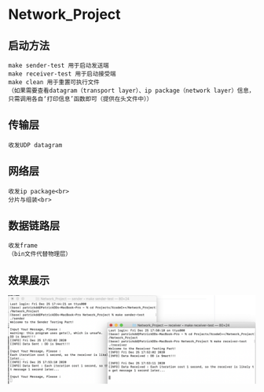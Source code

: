 # Network_Project

## 启动方法
    make sender-test 用于启动发送端
    make receiver-test 用于启动接受端
    make clean 用于重置可执行文件
    （如果需要查看datagram（transport layer）、ip package（network layer）信息，只需调用各自‘打印信息’函数即可（提供在头文件中））

## 传输层
    收发UDP datagram

## 网络层
    收发ip package<br>
    分片与组装<br>
## 数据链路层
    收发frame
    （bin文件代替物理层）

## 效果展示
![](1.png)



